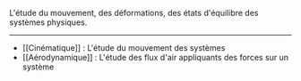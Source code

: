 L'étude du mouvement, des déformations, des états d'équilibre des systèmes physiques.

---

- [[Cinématique]] : L'étude du mouvement des systèmes
- [[Aérodynamique]] : L'étude des flux d'air appliquants des forces sur un système
